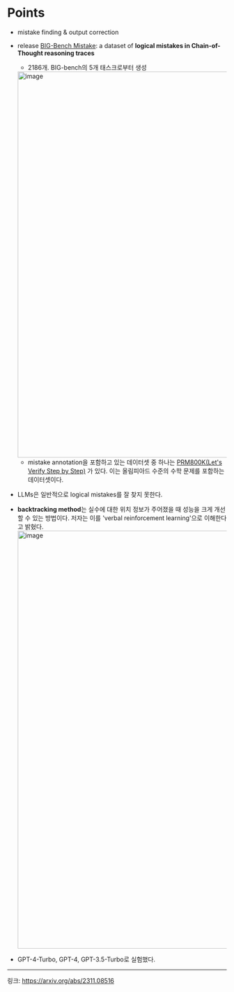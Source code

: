 # Points
- mistake finding & output correction
- release [BIG-Bench Mistake](https://github.com/WHGTyen/BIG-Bench-Mistake): a dataset of **logical mistakes in Chain-of-Thought reasoning traces**
  - 2186개. BIG-bench의 5개 태스크로부터 생성
  <img width="886" alt="image" src="https://github.com/chanmuzi/Papers/assets/101971295/8407e55c-3860-4d31-8a55-f4df39f87822">
  
  - mistake annotation을 포함하고 있는 데이터셋 중 하나는 [PRM800K(Let's Verify Step by Step)](https://arxiv.org/abs/2305.20050) 가 있다. 이는 올림피아드 수준의 수학 문제를 포함하는 데이터셋이다.
- LLMs은 일반적으로 logical mistakes를 잘 찾지 못한다.
- **backtracking method**는 실수에 대한 위치 정보가 주어졌을 때 성능을 크게 개선할 수 있는 방법이다. 저자는 이를 'verbal reinforcement learning'으로 이해한다고 밝혔다.
  <img width="959" alt="image" src="https://github.com/chanmuzi/Papers/assets/101971295/90b00b49-d9c7-493b-9374-b3c461445708">
 
- GPT-4-Turbo, GPT-4, GPT-3.5-Turbo로 실험했다.
---
링크: https://arxiv.org/abs/2311.08516
